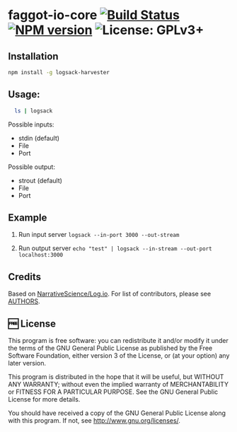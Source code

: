 faggot-io-core [![Build Status](https://travis-ci.org/faggot-io/faggot-io-core.svg)](https://travis-ci.org/faggot-io/faggot-io-core) [![NPM version](https://badge.fury.io/js/faggot-io-core.svg)](http://badge.fury.io/js/faggot-io-core) ![License: GPLv3+](http://img.shields.io/badge/license-GPLv3%2B-brightgreen.svg)
=================================================

## Installation

```bash
npm install -g logsack-harvester
```

## Usage:

```bash
  ls | logsack
```

Possible inputs:
- stdin (default)
- File
- Port

Possible output:
- strout (default)
- File
- Port

## Example

1. Run input server
    `logsack --in-port 3000 --out-stream`

2. Run output server
    `echo "test" | logsack --in-stream --out-port localhost:3000`

## Credits

Based on [NarrativeScience/Log.io](https://github.com/NarrativeScience/Log.io). For list of contributors, please see [AUTHORS](AUTHORS).

## :free: License

This program is free software: you can redistribute it and/or modify
it under the terms of the GNU General Public License as published by
the Free Software Foundation, either version 3 of the License, or
(at your option) any later version.

This program is distributed in the hope that it will be useful,
but WITHOUT ANY WARRANTY; without even the implied warranty of
MERCHANTABILITY or FITNESS FOR A PARTICULAR PURPOSE.  See the
GNU General Public License for more details.

You should have received a copy of the GNU General Public License
along with this program.  If not, see <http://www.gnu.org/licenses/>.
